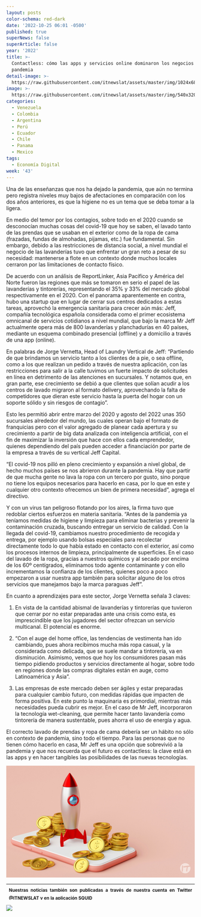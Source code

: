 ```yaml
---
layout: posts
color-schema: red-dark
date: '2022-10-25 06:01 -0500'
published: true
superNews: false
superArticle: false
year: '2022'
title: >-
  Contactless: cómo las apps y servicios online dominaron los negocios post
  pandemia
detail-image: >-
  https://raw.githubusercontent.com/itnewslat/assets/master/img/1024x680/cohete-de-dinero-g.jpg
image: >-
  https://raw.githubusercontent.com/itnewslat/assets/master/img/540x320/cohete-de-dinero-p.jpg
categories:
  - Venezuela
  - Colombia
  - Argentina
  - Perú
  - Ecuador
  - Chile
  - Panama
  - Mexico
tags:
  - Economía Digital
week: '43'
---
```

Una de las enseñanzas que nos ha dejado la pandemia, que aún no termina pero registra niveles muy bajos de afectaciones en comparación con los dos años anteriores, es que la higiene no es un tema que se deba tomar a la ligera.
 
En medio del temor por los contagios, sobre todo en el 2020 cuando se desconocían muchas cosas del covid-19 que hoy se saben, el lavado tanto de las prendas que se usaban en el exterior como de la ropa de cama (frazadas, fundas de almohadas, pijamas, etc.) fue fundamental. Sin embargo, debido a las restricciones de distancia social, a nivel mundial el negocio de las lavanderías tuvo que enfrentar un gran reto a pesar de su necesidad: mantenerse a flote en un contexto donde muchos locales cerraron por las limitaciones de contacto físico.
 
De acuerdo con un análisis de ReportLinker, ​​Asia Pacífico y América del Norte fueron las regiones que más se tomaron en serio el papel de las lavanderías y tintorerías, representando el 35% y 33% del mercado global respectivamente en el 2020. Con el panorama aparentemente en contra, hubo una startup que en lugar de cerrar sus centros dedicados a estas tareas, aprovechó la emergencia sanitaria para crecer aún más: Jeff, compañía tecnológica española considerada como el primer ecosistema omnicanal de servicios cotidianos a nivel mundial, que bajo la marca Mr Jeff actualmente opera más de 800 lavanderías y planchadurías en 40 países, mediante un esquema combinado presencial (offline) y a domicilio a través de una app (online).
 
En palabras de Jorge Vernetta, Head of Laundry Vertical de Jeff: “Partiendo de que brindamos un servicio tanto a los clientes de a pie, o sea offline, como a los que realizan un pedido a través de nuestra aplicación, con las restricciones para salir a la calle tuvimos un fuerte impacto de solicitudes en línea en detrimento de las atenciones en sucursales. Y notamos que, en gran parte, ese crecimiento se debió a que clientes que solían acudir a los centros de lavado migraron al formato delivery, aprovechando la falta de competidores que dieran este servicio hasta la puerta del hogar con un soporte sólido y sin riesgos de contagio”.
 
Esto les permitió abrir entre marzo del 2020 y agosto del 2022 unas 350 sucursales alrededor del mundo, las cuales operan bajo el formato de franquicias pero con el valor agregado de planear cada apertura y su crecimiento a partir de big data analizada con inteligencia artificial, con el fin de maximizar la inversión que hace con ellos cada emprendedor, quienes dependiendo del país pueden acceder a financiación por parte de la empresa a través de su vertical Jeff Capital. 
 
“El covid-19 nos pilló en pleno crecimiento y expansión a nivel global, de hecho muchos países se nos abrieron durante la pandemia. Hay que partir de que mucha gente no lava la ropa con un tercero por gusto, sino porque no tiene los equipos necesarios para hacerlo en casa, por lo que en este y cualquier otro contexto ofrecemos un bien de primera necesidad”, agrega el directivo.
 

 
Y con un virus tan peligroso flotando por los aires, la firma tuvo que redoblar ciertos esfuerzos en materia sanitaria. “Antes de la pandemia ya teníamos medidas de higiene y limpieza para eliminar bacterias y prevenir la contaminación cruzada, buscando entregar un servicio de calidad. Con la llegada del covid-19, cambiamos nuestro procedimiento de recogida y entrega, por ejemplo usando bolsas especiales para recolectar directamente todo lo que había estado en contacto con el exterior, así como los procesos internos de limpieza, principalmente de superficies. En el caso del lavado de la ropa, gracias a nuestros químicos y al secado por encima de los 60º centígrados, eliminamos todo agente contaminante y con ello incrementamos la confianza de los clientes, quienes poco a poco empezaron a usar nuestra app también para solicitar alguno de los otros servicios que manejamos bajo la marca paraguas Jeff”.
 
En cuanto a aprendizajes para este sector, Jorge Vernetta señala 3 claves:
 
1. En vista de la cantidad abismal de lavanderías y tintorerías que tuvieron que cerrar por no estar preparadas ante una crisis como esta, es imprescindible que los jugadores del sector ofrezcan un servicio multicanal. El potencial es enorme.

2. “Con el auge del home office, las tendencias de vestimenta han ido cambiando, pues ahora recibimos mucha más ropa casual, y la considerada como delicada, que se suele mandar a tintorería, va en disminución. Asimismo, vemos que hoy los consumidores pasan más tiempo pidiendo productos y servicios directamente al hogar, sobre todo en regiones donde las compras digitales están en auge, como Latinoamérica y Asia”.

3. Las empresas de este mercado deben ser ágiles y estar preparadas para cualquier cambio futuro, con medidas rápidas que impacten de forma positiva. En este punto la maquinaria es primordial, mientras más necesidades pueda cubrir es mejor. En el caso de Mr Jeff, incorporaron la tecnología wet-cleaning, que permite hacer tanto lavandería como tintorería de manera sustentable, pues ahorra el uso de energía y agua.

 
El correcto lavado de prendas y ropa de cama debería ser un hábito no sólo en contexto de pandemia, sino todo el tiempo. Para las personas que no tienen cómo hacerlo en casa, Mr Jeff es una opción que sobrevivió a la pandemia y que nos recuerda que el futuro es contactless: la clave está en las apps y en hacer tangibles las posibilidades de las nuevas tecnologías.

![](https://raw.githubusercontent.com/itnewslat/assets/master/img/540x320/cohete-de-dinero-p.jpg)

<table style="height: 42px;" width="569">
<tbody>
<tr>
<td style="text-align: justify;"><sub><strong>Nuestras noticias también son publicadas a través de nuestra cuenta en Twitter <a href="https://twitter.com/itnewslat?lang=es">@ITNEWSLAT</a> y en la aplicación <a href="https://squidapp.co/en/">SQUID</a></strong></sub></td>
</tr>
</tbody>
</table>

<img src="https://tracker.metricool.com/c3po.jpg?hash=56f88a41e39ab42c063cc51676587a04"/>